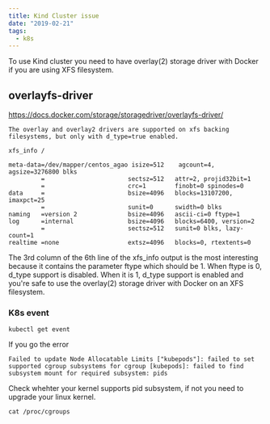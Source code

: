 ```yaml
---
title: Kind Cluster issue
date: "2019-02-21"
tags:
  - k8s
---
```


To use Kind cluster you need to have overlay(2) storage driver with Docker if you are using XFS filesystem.

## overlayfs-driver

https://docs.docker.com/storage/storagedriver/overlayfs-driver/

`The overlay and overlay2 drivers are supported on xfs backing filesystems, but only with d_type=true enabled.`

```
xfs_info /

meta-data=/dev/mapper/centos_agao isize=512    agcount=4, agsize=3276800 blks
         =                       sectsz=512   attr=2, projid32bit=1
         =                       crc=1        finobt=0 spinodes=0
data     =                       bsize=4096   blocks=13107200, imaxpct=25
         =                       sunit=0      swidth=0 blks
naming   =version 2              bsize=4096   ascii-ci=0 ftype=1
log      =internal               bsize=4096   blocks=6400, version=2
         =                       sectsz=512   sunit=0 blks, lazy-count=1
realtime =none                   extsz=4096   blocks=0, rtextents=0
```
The 3rd column of the 6th line of the xfs_info output is the most interesting because it contains the parameter ftype which should be 1. When ftype is 0, d_type support is disabled. When it is 1, d_type support is enabled and you're safe to use the overlay(2) storage driver with Docker on an XFS filesystem.

### K8s event

```
kubectl get event
```

If you go the error

```
Failed to update Node Allocatable Limits ["kubepods"]: failed to set supported cgroup subsystems for cgroup [kubepods]: failed to find subsystem mount for required subsystem: pids
```
Check whehter your kernel supports pid subsystem, if not you need to upgrade your linux kernel.
```
cat /proc/cgroups
```
